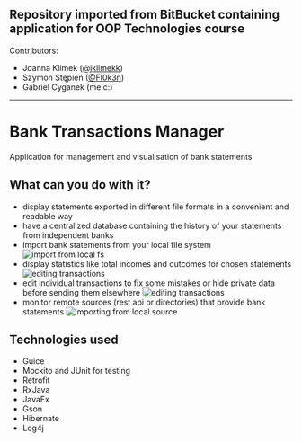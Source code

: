 Repository imported from BitBucket containing application for OOP Technologies course
-------------------------

Contributors:
- Joanna Klimek ([@jklimekk](https://github.com/jklimekk))
- Szymon Stępień ([@Fl0k3n](https://github.com/Fl0k3n))
- Gabriel Cyganek (me c:)

---

# Bank Transactions Manager

Application for management and visualisation of bank statements

## What can you do with it?

- display statements exported in different file formats in a convenient and readable way
- have a centralized database containing the history of your statements from independent banks
- import bank statements from your local file system
![import from local fs](https://j.gifs.com/jYJwQW.gif)
- display statistics like total incomes and outcomes for chosen statements
![editing transactions](https://j.gifs.com/79Jx3w.gif)
- edit individual transactions to fix some mistakes or hide private data before sending them elsewhere
![editing transactions](https://j.gifs.com/28JpkJ.gif)
- monitor remote sources (rest api or directories) that provide bank statements
![importing from local source](https://j.gifs.com/w0gNpJ.gif)

## Technologies used

- Guice
- Mockito and JUnit for testing
- Retrofit
- RxJava
- JavaFx
- Gson
- Hibernate
- Log4j

